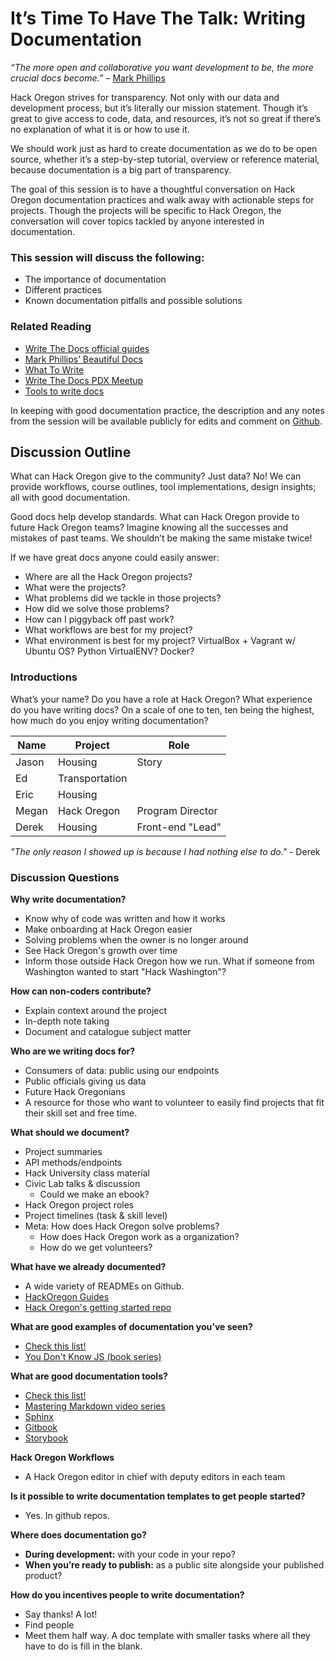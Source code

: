 # It’s Time To Have The Talk: Writing Documentation

*“The more open and collaborative you want development to be, the more crucial docs become.”* – [Mark Phillips](https://github.com/PharkMillups/beautiful-docs)

Hack Oregon strives for transparency. Not only with our data and development process, but it’s literally our mission statement. Though it’s great to give access to code, data, and resources, it’s not so great if there’s no explanation of what it is or how to use it.

We should work just as hard to create documentation as we do to be open source, whether it’s a step-by-step tutorial, overview or reference material, because documentation is a big part of transparency.

The goal of this session is to have a thoughtful conversation on Hack Oregon documentation practices and walk away with actionable steps for projects. Though the projects will be specific to Hack Oregon, the conversation will cover topics tackled by anyone interested in documentation.

### This session will discuss the following:
* The importance of documentation
* Different practices
* Known documentation pitfalls and possible solutions

### Related Reading
* [Write The Docs official guides](http://www.writethedocs.org/guide/)
* [Mark Phillips’ Beautiful Docs](https://github.com/PharkMillups/beautiful-docs)
* [What To Write](https://jacobian.org/writing/great-documentation/)
* [Write The Docs PDX Meetup](https://www.meetup.com/Write-The-Docs-PDX/)
* [Tools to write docs](https://github.com/PharkMillups/beautiful-docs#generating-docs)

In keeping with good documentation practice, the description and any notes from the session will be available publicly for edits and comment on [Github](https://github.com/JasonBernert/hack-oregon-documentation-notes).


## Discussion Outline

What can Hack Oregon give to the community? Just data? No! We can provide workflows, course outlines, tool implementations, design insights; all with good documentation.

Good docs help develop standards. What can Hack Oregon provide to future Hack Oregon teams? Imagine knowing all the successes and mistakes of past teams. We shouldn’t be making the same mistake twice!

If we have great docs anyone could easily answer:
* Where are all the Hack Oregon projects?
* What were the projects?
* What problems did we tackle in those projects?
* How did we solve those problems?
* How can I piggyback off past work?
* What workflows are best for my project?
* What environment is best for my project? VirtualBox + Vagrant w/ Ubuntu OS? Python VirtualENV? Docker?

### Introductions

What’s your name? Do you have a role at Hack Oregon? What experience do you have writing docs? On a scale of one to ten, ten being the highest, how much do you enjoy writing documentation?

| Name             | Project         | Role              |
| -----------------|-----------------| ------------------|
| Jason            | Housing         | Story             |
| Ed               | Transportation  |                   |
| Eric             | Housing         |                   |
| Megan            | Hack Oregon     | Program Director  |
| Derek            | Housing         | Front-end "Lead"  |

*"The only reason I showed up is because I had nothing else to do."* - Derek


### Discussion Questions

**Why write documentation?**
* Know why of code was written and how it works
* Make onboarding at Hack Oregon easier
* Solving problems when the owner is no longer around
* See Hack Oregon's growth over time
* Inform those outside Hack Oregon how we run. What if someone from Washington wanted to start "Hack Washington"?

**How can non-coders contribute?**
* Explain context around the project
* In-depth note taking
* Document and catalogue subject matter

**Who are we writing docs for?**
* Consumers of data: public using our endpoints
* Public officials giving us data
* Future Hack Oregonians
* A resource for those who want to volunteer to easily find projects that fit their skill set and free time.

**What should we document?**
* Project summaries
* API methods/endpoints
* Hack University class material
* Civic Lab talks & discussion
  * Could we make an ebook?
* Hack Oregon project roles
* Project timelines (task & skill level)
* Meta: How does Hack Oregon solve problems?
  * How does Hack Oregon work as a organization?
  * How do we get volunteers?

**What have we already documented?**
* A wide variety of READMEs on Github.
* [HackOregon Guides](http://hackoregon.github.io/)
* [Hack Oregon's getting started repo](https://github.com/hackoregon/getting-started)

**What are good examples of documentation you’ve seen?**
* [Check this list!](https://github.com/PharkMillups/beautiful-docs)
* [You Don't Know JS (book series)](https://github.com/getify/You-Dont-Know-JS)

**What are good documentation tools?**
* [Check this list!](https://github.com/PharkMillups/beautiful-docs#generating-docs)
* [Mastering Markdown video series](https://masteringmarkdown.com/)
* [Sphinx](http://www.sphinx-doc.org/en/stable/contents.html)
* [Gitbook](https://www.gitbook.com/)
* [Storybook](https://getstorybook.io/)

**Hack Oregon Workflows**
* A Hack Oregon editor in chief with deputy editors in each team

**Is it possible to write documentation templates to get people started?**
* Yes. In github repos.

**Where does documentation go?**
* **During development:** with your code in your repo?
* **When you’re ready to publish:** as a public site alongside your published product?

**How do you incentives people to write documentation?**
* Say thanks! A lot!
* Find people
* Meet them half way. A doc template with smaller tasks where all they have to do is fill in the blank.
